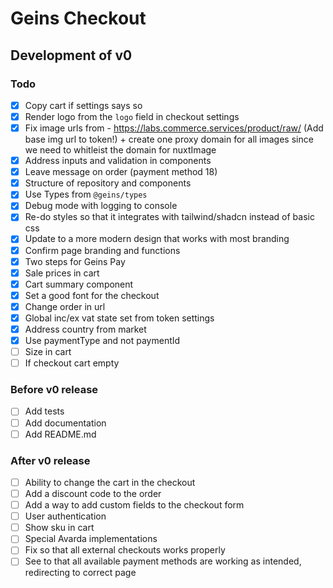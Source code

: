 # Geins Checkout

## Development of v0

### Todo

- [x] Copy cart if settings says so
- [x] Render logo from the `logo` field in checkout settings
- [x] Fix image urls from - https://labs.commerce.services/product/raw/ (Add base img url to token!) + create one proxy domain for all images since we need to whitleist the domain for nuxtImage
- [x] Address inputs and validation in components
- [x] Leave message on order (payment method 18)
- [x] Structure of repository and components
- [x] Use Types from `@geins/types`
- [x] Debug mode with logging to console
- [x] Re-do styles so that it integrates with tailwind/shadcn instead of basic css
- [x] Update to a more modern design that works with most branding
- [x] Confirm page branding and functions
- [x] Two steps for Geins Pay
- [x] Sale prices in cart
- [x] Cart summary component
- [x] Set a good font for the checkout
- [x] Change order in url
- [x] Global inc/ex vat state set from token settings
- [x] Address country from market
- [x] Use paymentType and not paymentId
- [ ] Size in cart
- [ ] If checkout cart empty

### Before v0 release

- [ ] Add tests
- [ ] Add documentation
- [ ] Add README.md

### After v0 release

- [ ] Ability to change the cart in the checkout
- [ ] Add a discount code to the order
- [ ] Add a way to add custom fields to the checkout form
- [ ] User authentication
- [ ] Show sku in cart
- [ ] Special Avarda implementations
- [ ] Fix so that all external checkouts works properly
- [ ] See to that all available payment methods are working as intended, redirecting to correct page
